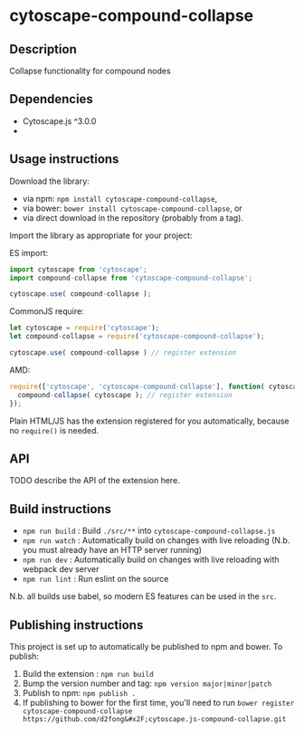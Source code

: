 cytoscape-compound-collapse
================================================================================


## Description

Collapse functionality for compound nodes


## Dependencies

 * Cytoscape.js ^3.0.0
 * <List your dependencies here please>


## Usage instructions

Download the library:
 * via npm: `npm install cytoscape-compound-collapse`,
 * via bower: `bower install cytoscape-compound-collapse`, or
 * via direct download in the repository (probably from a tag).

Import the library as appropriate for your project:

ES import:

```js
import cytoscape from 'cytoscape';
import compound-collapse from 'cytoscape-compound-collapse';

cytoscape.use( compound-collapse );
```

CommonJS require:

```js
let cytoscape = require('cytoscape');
let compound-collapse = require('cytoscape-compound-collapse');

cytoscape.use( compound-collapse ) // register extension
```

AMD:

```js
require(['cytoscape', 'cytoscape-compound-collapse'], function( cytoscape, compound-collapse ){
  compound-collapse( cytoscape ); // register extension
});
```

Plain HTML/JS has the extension registered for you automatically, because no `require()` is needed.


## API

TODO describe the API of the extension here.


## Build instructions

* `npm run build` : Build `./src/**` into `cytoscape-compound-collapse.js`
* `npm run watch` : Automatically build on changes with live reloading (N.b. you must already have an HTTP server running)
* `npm run dev` : Automatically build on changes with live reloading with webpack dev server
* `npm run lint` : Run eslint on the source

N.b. all builds use babel, so modern ES features can be used in the `src`.


## Publishing instructions

This project is set up to automatically be published to npm and bower.  To publish:

1. Build the extension : `npm run build`
1. Bump the version number and tag: `npm version major|minor|patch`
1. Publish to npm: `npm publish .`
1. If publishing to bower for the first time, you'll need to run `bower register cytoscape-compound-collapse https://github.com/d2fong&#x2F;cytoscape.js-compound-collapse.git`
